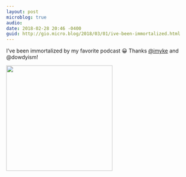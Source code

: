 ```yaml
---
layout: post
microblog: true
audio: 
date: 2018-02-28 20:46 -0400
guid: http://gio.micro.blog/2018/03/01/ive-been-immortalized.html
---
```

I’ve been immortalized by my favorite podcast 😀 Thanks [@imyke](https://micro.blog/imyke) and @dowdyism!

<img src="http://microblog.stevegio.net/uploads/2018/ad116eb8bd.jpg" width="284" height="283" />
